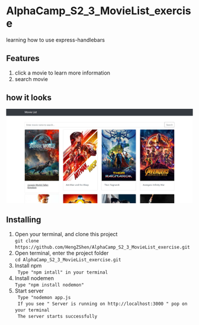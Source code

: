 # AlphaCamp_S2_3_MovieList_exercise
 learning how to use express-handlebars
 
 ## Features
 1. click a movie to learn more information
 2. search movie 

 ## how it looks
 ![screenshot](https://github.com/HengZShen/AlphaCamp_S2_3_MovieList_exercise/blob/master/demo_PIC.JPG)


 ## Installing
 1. Open your terminal, and clone this project <br>
 `git clone https://github.com/HengZShen/AlphaCamp_S2_3_MovieList_exercise.git `
 2. Open terminal, enter the project folder  <br>
 `cd AlphaCamp_S2_3_MovieList_exercise.git`
 3. Install npm  <br>
 ` Type "npm intall" in your terminal`
 4. Install nodemen  <br>
 ` Type "npm install nodemon" `
 5. Start server  <br>
 ` Type "nodemon app.js`  <br>
  ` If you see " Server is running on http://localhost:3000 " pop on your terminal`  <br>
  ` The server starts successfully`
 

 
